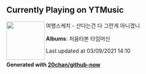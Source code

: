## Currently Playing on YTMusic

[<img align="left" width="100" src="https://lh3.googleusercontent.com/GMXu2htvmsBm0-ahKeF-Ng6J08HZqcDAwKav9HDiv75Lsh4d3nrMPk9v-mQEVrzs19rhLfUrRlUvhvI">](https://music.youtube.com/watch?v=KtxakrLjyK0)

여행스케치 - 산다는건 다 그런게 아니겠니

**Albums**: 처음타본 타임머신

Last updated at 03/09/2021 14:10

#### Generated with [20chan/github-now](https://github.com/20chan/github-now)


<!--
**20chan/20chan** is a ✨ _special_ ✨ repository because its `README.md` (this file) appears on your GitHub profile.

Here are some ideas to get you started:

- 🔭 I’m currently working on ...
- 🌱 I’m currently learning ...
- 👯 I’m looking to collaborate on ...
- 🤔 I’m looking for help with ...
- 💬 Ask me about ...
- 📫 How to reach me: ...
- 😄 Pronouns: ...
- ⚡ Fun fact: ...
-->
